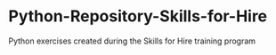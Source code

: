# Python-Repository-Skills-for-Hire
Python exercises created during the Skills for Hire training program
